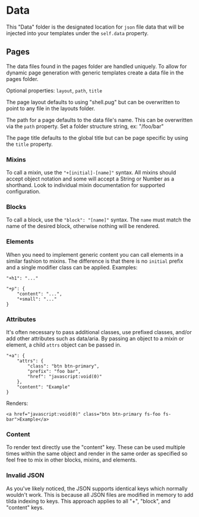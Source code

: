 # Data

This "Data" folder is the designated location for `json` file data
that will be injected into your templates under the `self.data` property.

## Pages

The data files found in the pages folder are handled uniquely. To allow for dynamic page generation with generic templates create a data file in the pages folder.

Optional properties: `layout`, `path`, `title`

The page layout defaults to using "shell.pug" but can be overwritten to point to any file in the layouts folder.

The path for a page defaults to the data file's name. This can be overwritten via the `path` property. Set a folder structure string, ex: "/foo/bar"

The page title defaults to the global title but can be page specific by using the `title` property.

### Mixins

To call a mixin, use the `"+[initial]-[name]"` syntax. All mixins should accept object notation and some will accept a String or Number as a shorthand. Look to individual mixin documentation for supported configuration. 

### Blocks

To call a block, use the `"block": "[name]"` syntax. The `name` must match the name of the desired block, otherwise nothing will be rendered.

### Elements

When you need to implement generic content you can call elements in a similar fashion to mixins. The difference is that there is no `initial` prefix and a single modifier class can be applied. Examples:

    "+h1": "..."

    "+p": {
		"content": "...",
		"+small": "..."
    }

### Attributes

It's often necessary to pass additional classes, use prefixed classes, and/or add other attributes such as data/aria. By passing an object to a mixin or element, a child `attrs` object can be passed in.

    "+a": {
		"attrs": {
			"class": "btn btn-primary",
			"prefix": "foo bar",
			"href": "javascript:void(0)"
		},
		"content": "Example"
	}

Renders:

    <a href="javascript:void(0)" class="btn btn-primary fs-foo fs-bar">Example</a>

### Content

To render text directly use the "content" key. These can be used multiple times within the same object and render in the same order as specified so feel free to mix in other blocks, mixins, and elements.

### Invalid JSON

As you've likely noticed, the JSON supports identical keys which normally wouldn't work. This is because all JSON files are modified in memory to add tilda indexing to keys. This approach applies to all "+", "block", and "content" keys.